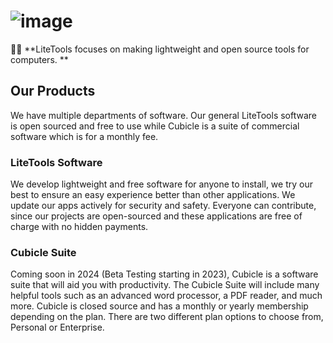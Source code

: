 # ![image](https://user-images.githubusercontent.com/53088136/151556610-ef152057-0e92-4c4b-851e-1313f269eb0e.png)

🙋‍♀️ **LiteTools focuses on making lightweight and open source tools for computers. **

## Our Products
We have multiple departments of software. Our general LiteTools software is open sourced and free to use while Cubicle is a suite of commercial software which is for a monthly fee.

### LiteTools Software
We develop lightweight and free software for anyone to install, we try our best to ensure an easy experience better than other applications. We update our apps actively for security and safety. Everyone can contribute, since our projects are open-sourced and these applications are free of charge with no hidden payments.

### Cubicle Suite
Coming soon in 2024 (Beta Testing starting in 2023), Cubicle is a software suite that will aid you with productivity. The Cubicle Suite will include many helpful tools such as an advanced word processor, a PDF reader, and much more. Cubicle is closed source and has a monthly or yearly membership depending on the plan. There are two different plan options to choose from, Personal or Enterprise.


<!--
Hey! If you're seeing this, you're cool.
-->
